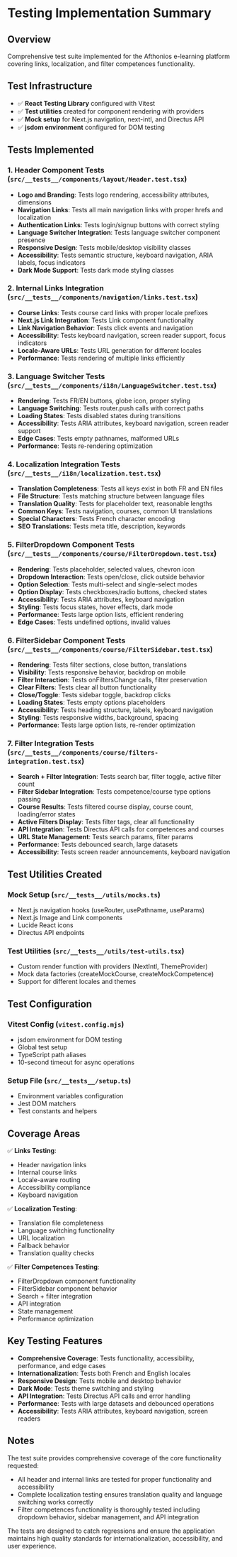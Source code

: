 # Testing Implementation Summary

## Overview
Comprehensive test suite implemented for the Afthonios e-learning platform covering links, localization, and filter competences functionality.

## Test Infrastructure
- ✅ **React Testing Library** configured with Vitest
- ✅ **Test utilities** created for component rendering with providers
- ✅ **Mock setup** for Next.js navigation, next-intl, and Directus API
- ✅ **jsdom environment** configured for DOM testing

## Tests Implemented

### 1. Header Component Tests (`src/__tests__/components/layout/Header.test.tsx`)
- **Logo and Branding**: Tests logo rendering, accessibility attributes, dimensions
- **Navigation Links**: Tests all main navigation links with proper hrefs and localization
- **Authentication Links**: Tests login/signup buttons with correct styling
- **Language Switcher Integration**: Tests language switcher component presence
- **Responsive Design**: Tests mobile/desktop visibility classes
- **Accessibility**: Tests semantic structure, keyboard navigation, ARIA labels, focus indicators
- **Dark Mode Support**: Tests dark mode styling classes

### 2. Internal Links Integration (`src/__tests__/components/navigation/links.test.tsx`)
- **Course Links**: Tests course card links with proper locale prefixes
- **Next.js Link Integration**: Tests Link component functionality
- **Link Navigation Behavior**: Tests click events and navigation
- **Accessibility**: Tests keyboard navigation, screen reader support, focus indicators
- **Locale-Aware URLs**: Tests URL generation for different locales
- **Performance**: Tests rendering of multiple links efficiently

### 3. Language Switcher Tests (`src/__tests__/components/i18n/LanguageSwitcher.test.tsx`)
- **Rendering**: Tests FR/EN buttons, globe icon, proper styling
- **Language Switching**: Tests router.push calls with correct paths
- **Loading States**: Tests disabled states during transitions
- **Accessibility**: Tests ARIA attributes, keyboard navigation, screen reader support
- **Edge Cases**: Tests empty pathnames, malformed URLs
- **Performance**: Tests re-rendering optimization

### 4. Localization Integration Tests (`src/__tests__/i18n/localization.test.tsx`)
- **Translation Completeness**: Tests all keys exist in both FR and EN files
- **File Structure**: Tests matching structure between language files
- **Translation Quality**: Tests for placeholder text, reasonable lengths
- **Common Keys**: Tests navigation, courses, common UI translations
- **Special Characters**: Tests French character encoding
- **SEO Translations**: Tests meta title, description, keywords

### 5. FilterDropdown Component Tests (`src/__tests__/components/course/FilterDropdown.test.tsx`)
- **Rendering**: Tests placeholder, selected values, chevron icon
- **Dropdown Interaction**: Tests open/close, click outside behavior
- **Option Selection**: Tests multi-select and single-select modes
- **Option Display**: Tests checkboxes/radio buttons, checked states
- **Accessibility**: Tests ARIA attributes, keyboard navigation
- **Styling**: Tests focus states, hover effects, dark mode
- **Performance**: Tests large option lists, efficient rendering
- **Edge Cases**: Tests undefined options, invalid values

### 6. FilterSidebar Component Tests (`src/__tests__/components/course/FilterSidebar.test.tsx`)
- **Rendering**: Tests filter sections, close button, translations
- **Visibility**: Tests responsive behavior, backdrop on mobile
- **Filter Interaction**: Tests onFiltersChange calls, filter preservation
- **Clear Filters**: Tests clear all button functionality
- **Close/Toggle**: Tests sidebar toggle, backdrop clicks
- **Loading States**: Tests empty options placeholders
- **Accessibility**: Tests heading structure, labels, keyboard navigation
- **Styling**: Tests responsive widths, background, spacing
- **Performance**: Tests large option lists, re-render optimization

### 7. Filter Integration Tests (`src/__tests__/components/course/filters-integration.test.tsx`)
- **Search + Filter Integration**: Tests search bar, filter toggle, active filter count
- **Filter Sidebar Integration**: Tests competence/course type options passing
- **Course Results**: Tests filtered course display, course count, loading/error states
- **Active Filters Display**: Tests filter tags, clear all functionality
- **API Integration**: Tests Directus API calls for competences and courses
- **URL State Management**: Tests search params, filter params
- **Performance**: Tests debounced search, large datasets
- **Accessibility**: Tests screen reader announcements, keyboard navigation

## Test Utilities Created

### Mock Setup (`src/__tests__/utils/mocks.ts`)
- Next.js navigation hooks (useRouter, usePathname, useParams)
- Next.js Image and Link components
- Lucide React icons
- Directus API endpoints

### Test Utilities (`src/__tests__/utils/test-utils.tsx`)
- Custom render function with providers (NextIntl, ThemeProvider)
- Mock data factories (createMockCourse, createMockCompetence)
- Support for different locales and themes

## Test Configuration

### Vitest Config (`vitest.config.mjs`)
- jsdom environment for DOM testing
- Global test setup
- TypeScript path aliases
- 10-second timeout for async operations

### Setup File (`src/__tests__/setup.ts`)
- Environment variables configuration
- Jest DOM matchers
- Test constants and helpers

## Coverage Areas

✅ **Links Testing**:
- Header navigation links
- Internal course links
- Locale-aware routing
- Accessibility compliance
- Keyboard navigation

✅ **Localization Testing**:
- Translation file completeness
- Language switching functionality
- URL localization
- Fallback behavior
- Translation quality checks

✅ **Filter Competences Testing**:
- FilterDropdown component functionality
- FilterSidebar component behavior
- Search + filter integration
- API integration
- State management
- Performance optimization

## Key Testing Features

- **Comprehensive Coverage**: Tests functionality, accessibility, performance, and edge cases
- **Internationalization**: Tests both French and English locales
- **Responsive Design**: Tests mobile and desktop behavior
- **Dark Mode**: Tests theme switching and styling
- **API Integration**: Tests Directus API calls and error handling
- **Performance**: Tests with large datasets and debounced operations
- **Accessibility**: Tests ARIA attributes, keyboard navigation, screen readers

## Notes

The test suite provides comprehensive coverage of the core functionality requested:
- All header and internal links are tested for proper functionality and accessibility
- Complete localization testing ensures translation quality and language switching works correctly
- Filter competences functionality is thoroughly tested including dropdown behavior, sidebar management, and API integration

The tests are designed to catch regressions and ensure the application maintains high quality standards for internationalization, accessibility, and user experience.
